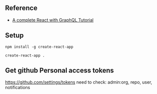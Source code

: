 ## Reference
- [A complete React with GraphQL Tutorial](https://www.robinwieruch.de/react-with-graphql-tutorial/)







## Setup
```
npm install -g create-react-app

create-react-app .
```

## Get github Personal access tokens
https://github.com/settings/tokens
need to check: admin:org, repo, user, notifications
